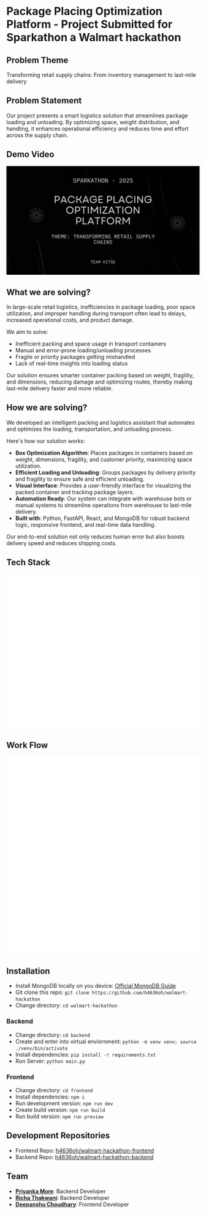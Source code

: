 # Package Placing Optimization Platform - Project Submitted for Sparkathon a Walmart hackathon

## Problem Theme

Transforming retail supply chains: From inventory management to last-mile delivery

## Problem Statement

Our project presents a smart logistics solution that streamlines package loading and unloading. By optimizing space, weight distribution, and handling, it enhances operational efficiency and reduces time and effort across the supply chain.

## Demo Video

[![Watch the demo](./media/thumbnail.png)](https://www.youtube.com/watch?v=1_5SaFz1hEc)

## What we are solving?

In large-scale retail logistics, inefficiencies in package loading, poor space utilization, and improper handling during transport often lead to delays, increased operational costs, and product damage.

We aim to solve:

- Inefficient packing and space usage in transport containers
- Manual and error-prone loading/unloading processes
- Fragile or priority packages getting mishandled
- Lack of real-time insights into loading status

Our solution ensures smarter container packing based on weight, fragility, and dimensions, reducing damage and optimizing routes, thereby making last-mile delivery faster and more reliable.

## How we are solving?

We developed an intelligent packing and logistics assistant that automates and optimizes the loading, transportation, and unloading process.

Here's how our solution works:

- **Box Optimization Algorithm**: Places packages in containers based on weight, dimensions, fragility, and customer priority, maximizing space utilization.
- **Efficient Loading and Unloading**: Groups packages by delivery priority and fragility to ensure safe and efficient unloading.
- **Visual Interface**: Provides a user-friendly interface for visualizing the packed container and tracking package layers.
- **Automation Ready**: Our system can integrate with warehouse bots or manual systems to streamline operations from warehouse to last-mile delivery.
- **Built with**: Python, FastAPI, React, and MongoDB for robust backend logic, responsive frontend, and real-time data handling.

Our end-to-end solution not only reduces human error but also boosts delivery speed and reduces shipping costs.

## Tech Stack

![Tech Stack Overview](./media/techstack.png)

## Work Flow

![Work Flow Overview](./media/flowchart.png)

## Installation

- Install MongoDB locally on you device: [Official MongoDB Guide](https://www.mongodb.com/docs/manual/installation/)
- Git clone this repo: `git clone https://github.com/h4636oh/walmart-hackathon`
- Change directory: `cd walmart-hackathon`

### Backend

- Change directory: `cd backend`
- Create and enter into virtual enviornment: `python -m venv venv; source ./venv/bin/activate`
- Install dependencies: `pip install -r requirements.txt`
- Run Server: `python main.py`

### Frontend

- Change directory: `cd frontend`
- Install dependencies: `npm i`
- Run development version: `npm run dev`
- Create build version: `npm run build`
- Run build version: `npm run preview`

## Development Repositories

- Frontend Repo: [h4636oh/walmart-hackathon-frontend](https://github.com/h4636oh/walmart-hackathon-frontend)
- Backend Repo: [h4636oh/walmart-hackathon-backend](https://github.com/h4636oh/walmart-hackathon-backend)

## Team

- **[Priyanka More](https://github.com/Mpriynka)**: Backend Developer
- **[Richa Thakwani](https://github.com/ricgir)**: Backend Developer
- **[Deepanshu Choudhary](https://github.com/h4636oh)**: Frontend Developer
